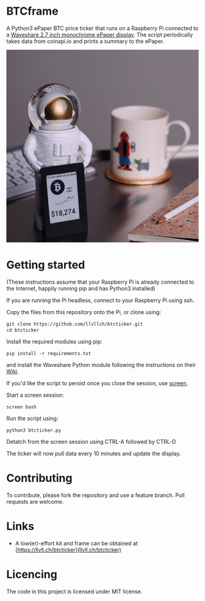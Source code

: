# BTCframe

A Python3 ePaper BTC price ticker that runs on a Raspberry Pi connected to a [Waveshare 2.7 inch monochrome ePaper display](https://www.waveshare.com/wiki/2.7inch_e-Paper_HAT). The script periodically takes data from coinapi.io and prints a summary to the ePaper.

![Action Shot](/images/ANI.jpg)


# Getting started

(These instructions assume that your Raspberry Pi is already connected to the Internet, happily running pip and has Python3 installed)

If you are running the Pi headless, connect to your Raspberry Pi using ssh.

Copy the files from this repository onto the Pi, or clone using:

```
git clone https://github.com/llvllch/btcticker.git
cd btcticker
```


Install the required modules using pip:

```
pip install -r requirements.txt
```

and install the Waveshare Python module following the instructions on their [Wiki](https://www.waveshare.com/wiki/2.7inch_e-Paper_HAT).

If you'd like the script to persist once you close the session, use [screen](https://linuxize.com/post/how-to-use-linux-screen/).

Start a screen session:

```
screen bash
```

Run the script using:

```
python3 btcticker.py
```

Detatch from the screen session using CTRL-A followed by CTRL-D

The ticker will now pull data every 10 minutes and update the display. 

# Contributing

To contribute, please fork the repository and use a feature branch. Pull requests are welcome.

# Links

- A low(er)-effort kit and frame can be obtained at [https://llvll.ch/btcticker](llvll.ch/btcticker)


# Licencing

The code in this project is licensed under MIT license.
